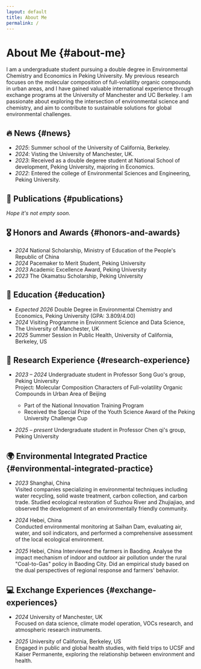 ```yaml
---
layout: default
title: About Me
permalink: /
---
```


# About Me {#about-me}

I am a undergraduate student pursuing a double degree in Environmental Chemistry and Economics in Peking University. My previous research focuses on the molecular composition of full-volatility organic compounds in urban areas, and I have gained valuable international experience through exchange programs at the University of Manchester and UC Berkeley. I am passionate about exploring the intersection of environmental science and chemistry, and aim to contribute to sustainable solutions for global environmental challenges.

## 🔥 News {#news}
- *2025*: Summer school of the University of California, Berkeley.
- *2024*: Visting the University of Manchester, UK.
- *2023*: Received as a double degeree student at National School of development, Peking University, majoring in Economics.
- *2022*: Entered the college of Environmental Sciences and Engineering, Peking University.

## 📝 Publications {#publications}
*Hope it's not empty soon.*

## 🎖 Honors and Awards {#honors-and-awards}
- *2024* National Scholarship, Ministry of Education of the People's Republic of China
- *2024* Pacemaker to Merit Student, Peking University
- *2023* Academic Excellence Award, Peking University
- *2023* The Okamatsu Scholarship, Peking University

## 📖 Education {#education}
- *Expected 2026* Double Degree in Environmental Chemistry and Economics, Peking University (GPA: 3.809/4.00)
- *2024* Visiting Programme in Environment Science and Data Science, The University of Manchester, UK
- *2025* Summer Session in Public Health, University of California, Berkeley, US

## 🔬 Research Experience {#research-experience}
- *2023 – 2024* Undergraduate student in Professor Song Guo's group, Peking University  
  Project: Molecular Composition Characters of Full-volatility Organic Compounds in Urban Area of Beijing  
  - Part of the National Innovation Training Program  
  - Received the Special Prize of the Youth Science Award of the Peking University Challenge Cup
    
- *2025 – present* Undergraduate student in Professor Chen qi's group, Peking University  

## 🌍 Environmental Integrated Practice {#environmental-integrated-practice}
- *2023* Shanghai, China  
  Visited companies specializing in environmental techniques including water recycling, solid waste treatment, carbon collection, and carbon trade. Studied ecological restoration of Suzhou River and Zhujiajiao, and observed the development of an environmentally friendly community.
  
- *2024* Hebei, China  
  Conducted environmental monitoring at Saihan Dam, evaluating air, water, and soil indicators, and performed a comprehensive assessment of the local ecological environment.

- *2025* Hebei, China
  Interviewed the farmers in Baoding. Analyse the impact mechanism of indoor and outdoor air pollution under the rural "Coal-to-Gas" policy in Baoding City. Did an empirical study based on the dual perspectives of regional response and farmers' behavior.

## 💻 Exchange Experiences {#exchange-experiences}
- *2024* University of Manchester, UK  
  Focused on data science, climate model operation, VOCs research, and atmospheric research instruments.

- *2025* University of California, Berkeley, US  
  Engaged in public and global health studies, with field trips to UCSF and Kaiser Permanente, exploring the relationship between environment and health.
